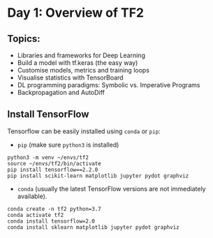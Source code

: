 # Day 1: Overview of TF2

## Topics:

- Libraries and frameworks for Deep Learning
- Build a model with tf.keras (the easy way)
- Customise models, metrics and training loops
- Visualise statistics with TensorBoard
- DL programming paradigms: Symbolic vs. Imperative Programs
- Backpropagation and AutoDiff

## Install TensorFlow

Tensorflow can be easily installed using `conda` or `pip`:

- `pip` (make sure `python3` is installed)
```
python3 -m venv ~/envs/tf2
source ~/envs/tf2/bin/activate
pip install tensorflow==2.2.0
pip install scikit-learn matplotlib jupyter pydot graphviz
```

- `conda` (usually the latest TensorFlow versions are not immediately available).
```
conda create -n tf2 python=3.7
conda activate tf2
conda install tensorflow=2.0
conda install sklearn matplotlib jupyter pydot graphviz
```
